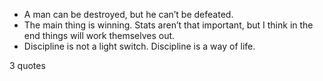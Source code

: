  - A man can be destroyed, but he can’t be defeated.
 - The main thing is winning. Stats aren’t that important, but I think in the end things will work themselves out.
 - Discipline is not a light switch. Discipline is a way of life.

3 quotes